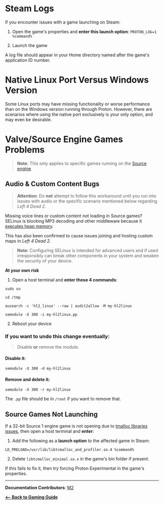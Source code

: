 <!-- ANCHOR: METADATA -->
<!--{"url_discourse": "https://universal-blue.discourse.group/docs?topic=2658", "fetched_at": "2024-09-03 16:43:04.885968+00:00"}-->
<!-- ANCHOR_END: METADATA -->

# Steam Logs

If you encounter issues with a game launching on Steam:

1. Open the game's properties and **enter this launch option**:
`PROTON_LOG=1 %command%`

2. Launch the game

A log file should appear in your Home directory named after the game's application ID number.

# Native Linux Port Versus Windows Version
Some Linux ports may have missing functionality or worse performance than on the Windows version running through Proton.  However, there are scenarios where using the native port exclusively is your only option, and may even be desirable.

# Valve/Source Engine Games Problems

>**Note**: This only applies to specific games running on the [Source engine](https://www.pcgamingwiki.com/wiki/Engine:Source).

## Audio & Custom Content Bugs

>**Attention**: Do **not** attempt to follow this workaround until you run into issues with audio or the specific scenario mentioned below regarding *Left 4 Dead 2*.

Missing voice lines or custom content not loading in Source games?  SELinux is blocking MP3 decoding and other middleware because it [executes heap memory](https://github.com/ValveSoftware/steam-for-linux/issues/43).  

This has also been confirmed to cause issues joining and hosting custom maps in *Left 4 Dead 2*.

>**Note**: Configuring SELinux is intended for advanced users and if used irresponsibly can break other components in your system and weaken the security of your device.

**At your own risk**

1. Open a host terminal and **enter these 4 commands**:

```command
sudo su
```
```command
cd /tmp
```

```command
ausearch -c 'hl2_linux' --raw | audit2allow -M my-hl2linux
```

```command
semodule -X 300 -i my-hl2linux.pp
```

2. Reboot your device

### If you want to undo this change eventually:

>Disable **or** remove the module.

#### Disable it:

```command
semodule -X 300 -d my-hl2linux
```

#### Remove and delete it:

```command
semodule -X 300 -r my-hl2linux
```

The `.pp` file should be in `/root` if you want to remove that.

## Source Games Not Launching

If a 32-bit Source 1 engine game is not opening due to [tmalloc libraries issues](https://github.com/ValveSoftware/csgo-osx-linux/issues/3229), then open a host terminal and **enter**:

1. Add the following as a **launch option** to the affected game in Steam:
```command
LD_PRELOAD=/usr/lib/libtcmalloc_and_profiler.so.4 %command%
```
2. Delete `libtcmalloc_minimal.so.x` in the game's bin folder if present.

If this fails to fix it, then try forcing Proton Experimental in the game's properties.

<hr>

**Documentation Contributors**: [M2](https://github.com/m2Giles)

[**<-- Back to Gaming Guide**](https://universal-blue.discourse.group/docs?topic=31)